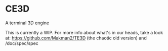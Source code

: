 CE3D
====

A terminal 3D engine

This is currently a WIP. For more info about what's in our heads, take a look at:
https://github.com/Makman2/TE3D (the chaotic old version)
and
/doc/spec/spec
